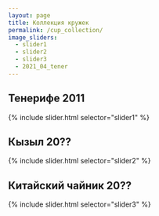 ```yaml
---
layout: page
title: Коллекция кружек
permalink: /cup_collection/
image_sliders:
  - slider1
  - slider2
  - slider3
  - 2021_04_tener
---
```


## Тенерифе 2011

{% include slider.html selector="slider1" %}

## Кызыл 20??

{% include slider.html selector="slider2" %}

## Китайский чайник 20??

{% include slider.html selector="slider3" %}
